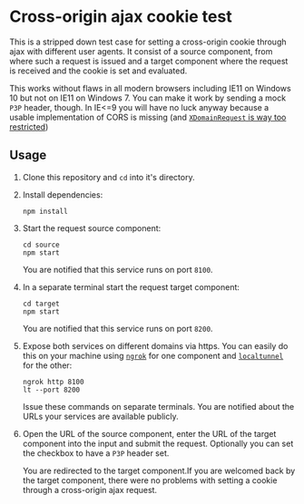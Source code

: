 # Cross-origin ajax cookie test

This is a stripped down test case for setting a cross-origin cookie
through ajax with different user agents. It consist of a source
component, from where such a request is issued and a target component
where the request is received and the cookie is set and evaluated.

This works without flaws in all modern browsers including IE11 on
Windows 10 but not on IE11 on Windows 7. You can make it work by
sending a mock `P3P` header, though. In IE<=9 you will have no luck
anyway because a usable implementation of CORS is missing (and
[`XDomainRequest` is way too restricted](https://blogs.msdn.microsoft.com/ieinternals/2010/05/13/xdomainrequest-restrictions-limitations-and-workarounds/))

## Usage

1. Clone this repository and `cd` into it's directory.
2. Install dependencies:

   ```
   npm install
   ```
   
3. Start the request source component:

   ```
   cd source
   npm start
   ```
   
    You are notified that this service runs on port `8100`.
4. In a separate terminal start the request target component:

   ```
   cd target
   npm start
   ```
   
   You are notified that this service runs on port `8200`.
5. Expose both services on different domains via https. You can easily
   do this on your machine using [`ngrok`](https://ngrok.com/) for one
   component and [`localtunnel`](https://localtunnel.github.io/www/) for the other:
   
   ```
   ngrok http 8100
   lt --port 8200
   ```
   
   Issue these commands on separate terminals. You are notified about
   the URLs your services are available publicly.
6. Open the URL of the source component, enter the URL of the target
   component into the input and submit the request. Optionally you can
   set the checkbox to have a `P3P` header set.
   
   You are redirected to the target component.If you are welcomed back
   by the target component, there were no problems with setting a cookie
   through a cross-origin ajax request.
